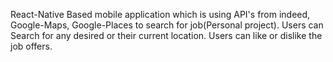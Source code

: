 React-Native Based mobile application which is using API's from indeed, Google-Maps, Google-Places to search for job(Personal project).
 Users can Search for any desired or their current location.
 Users can like or dislike the job offers.

